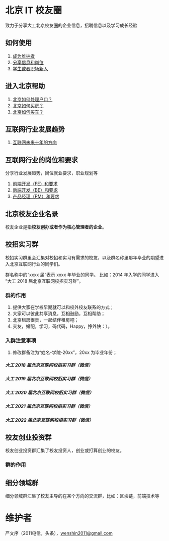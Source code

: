 # 北京 IT 校友圈
致力于分享大工北京校友圈的企业信息，招聘信息以及学习成长经验


## 如何使用

1. [成为维护者]()
2. [分享信息和岗位]()
3. [学生或者职场新人]()


## 进入北京帮助

1. [北京如何处理户口？]()
2. [北京如何买房？]()
3. [北京如何买车？]()


## 互联网行业发展趋势

1. [互联网未来十年的方向]()


## 互联网行业的岗位和要求
分享行业发展趋势，岗位就业要求，职业规划等

1. [前端开发（FE）和要求]()
2. [后端开发（BE）和要求]()
3. [产品经理（PM）和要求]()


## 北京校友企业名录
校友企业是指**校友创办或者作为核心管理者的企业**。


## 校招实习群
校招实习群里会汇集对校招和实习有需求的校友，以及群名称里那年毕业的期望进入北京互联网行业的同学们。

群名称中的“xxxx 届”表示 xxxx 年毕业的同学。
比如：2014 年入学的同学进入 “大工 2018 届北京互联网校招实习群”。


### 群的作用
1. 提供大家在学校早期就可以和校外校友联系的方式；
2. 大家可以彼此共享消息，互相鼓励，互相帮助；
3. 北京租房很贵，一起结伴租房吧；
4. 交友，婚配，学习，码代码，Happy，挣外快：）。

### 入群注意事项
1. 修改群备注为“姓名-学院-20xx”，20xx 为毕业年份；

##### 大工 2018 届北京互联网校招实习群（微信）

##### 大工 2019 届北京互联网校招实习群（微信）

##### 大工 2020 届北京互联网校招实习群（微信）

##### 大工 2021 届北京互联网校招实习群（微信）

##### 大工 2022 届北京互联网校招实习群（微信）

## 校友创业投资群

校友创业投资群汇集了校友投资人，创业或打算创业的校友。

### 群的作用

## 细分领域群

细分领域群汇集了校友主导的在某个方向的交流群，比如：区块链，前端技术等

# 维护者

严文序（2011电信，头条），wenshin2011@gmail.com